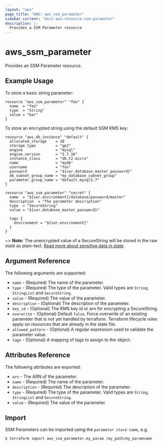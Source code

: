 ```yaml
---
layout: "aws"
page_title: "AWS: aws_ssm_parameter"
sidebar_current: "docs-aws-resource-ssm-parameter"
description: |-
  Provides a SSM Parameter resource
---
```


# aws\_ssm\_parameter

Provides an SSM Parameter resource.

## Example Usage

To store a basic string parameter:

```hcl
resource "aws_ssm_parameter" "foo" {
  name  = "foo"
  type  = "String"
  value = "bar"
}
```

To store an encrypted string using the default SSM KMS key:

```hcl
resource "aws_db_instance" "default" {
  allocated_storage    = 10
  storage_type         = "gp2"
  engine               = "mysql"
  engine_version       = "5.7.16"
  instance_class       = "db.t2.micro"
  name                 = "mydb"
  username             = "foo"
  password             = "${var.database_master_password}"
  db_subnet_group_name = "my_database_subnet_group"
  parameter_group_name = "default.mysql5.7"
}

resource "aws_ssm_parameter" "secret" {
  name  = "${var.environment}/database/password/master"
  description  = "The parameter description"
  type  = "SecureString"
  value = "${var.database_master_password}"

  tags {
    environment = "${var.environment}"
  }
}
```

~> **Note:** The unencrypted value of a SecureString will be stored in the raw state as plain-text.
[Read more about sensitive data in state](/docs/state/sensitive-data.html).

## Argument Reference

The following arguments are supported:

* `name` - (Required) The name of the parameter.
* `type` - (Required) The type of the parameter. Valid types are `String`, `StringList` and `SecureString`.
* `value` - (Required) The value of the parameter.
* `description` - (Optional) The description of the parameter.
* `key_id` - (Optional) The KMS key id or arn for encrypting a SecureString.
* `overwrite` - (Optional) Default `false`. Force overwrite of an existing parameter that is not yet handled by terraform. Terraform lifecycle rules apply on resources that are already in the state file.
* `allowed_pattern` - (Optional) A regular expression used to validate the parameter value.
* `tags` - (Optional) A mapping of tags to assign to the object.

## Attributes Reference

The following attributes are exported:

* `arn` - The ARN of the parameter.
* `name` - (Required) The name of the parameter.
* `description` - (Required) The description of the parameter.
* `type` - (Required) The type of the parameter. Valid types are `String`, `StringList` and `SecureString`.
* `value` - (Required) The value of the parameter.

## Import

SSM Parameters can be imported using the `parameter store name`, e.g.

```
$ terraform import aws_ssm_parameter.my_param /my_path/my_paramname
```
